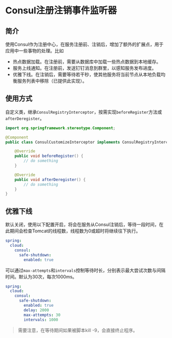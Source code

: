 # Consul注册注销事件监听器

## 简介

使用Consul作为注册中心，在服务注册前、注销后，增加了额外的扩展点，用于应用中一些事物的处理。比如

- 热点数据加载。在注册前，需要从数据库中加载一些热点数据到本地缓存。
- 服务上线通知。在注册前，发送钉钉消息到群里，以感知服务发布进度。
- 优雅下线。在注销后，需要等待若干秒，使其他服务将当前节点从本地负载均衡服务列表中移除（已提供此实现）。

## 使用方式

自定义类，继承`ConsulRegistryInterceptor`，按需实现`beforeRegister`方法或`afterDeregister`。

```java
import org.springframework.stereotype.Component;

@Component
public class ConsulCustomizeInterceptor implements ConsulRegistryInterceptor {

    @Override
    public void beforeRegister() {
        // do something
    }

    @Override
    public void afterDeregister() {
        // do something
    }
}
```

## 优雅下线

默认关闭，使用以下配置开启，将会在服务从Consul注销后，等待一段时间，在此期间会检查Tomcat的线程数，线程数为0或超时将继续往下执行。

```yaml
spring:
  cloud:
    consul:
      safe-shutdown:
        enabled: true
```

可以通过`max-attempts`和`intervals`控制等待时长，分别表示最大尝试次数与间隔时间。默认为30次，每次1000ms。

```yaml
spring:
  cloud:
    consul:
      safe-shutdown:
        enabled: true
        delay: 2000
        max-attempts: 30
        intervals: 1000
```

> 需要注意，在等待期间如果被脚本kill -9，会直接终止程序。